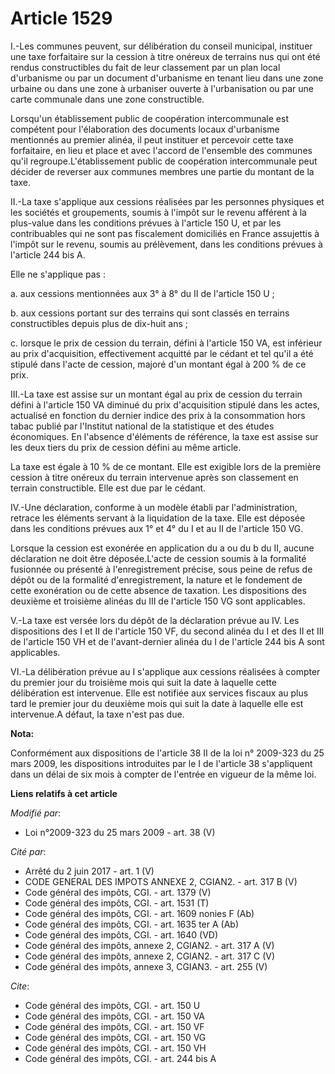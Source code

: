 # Article 1529

I.-Les communes peuvent, sur délibération du conseil municipal, instituer une taxe forfaitaire sur la cession à titre onéreux
de terrains nus qui ont été rendus constructibles du fait de leur classement par un plan local d'urbanisme ou par un document
d'urbanisme en tenant lieu dans une zone urbaine ou dans une zone à urbaniser ouverte à l'urbanisation ou par une carte
communale dans une zone constructible. 

Lorsqu'un établissement public de coopération intercommunale est compétent pour l'élaboration des documents locaux
d'urbanisme mentionnés au premier alinéa, il peut instituer et percevoir cette taxe forfaitaire, en lieu et place et avec
l'accord de l'ensemble des communes qu'il regroupe.L'établissement public de coopération intercommunale peut décider de
reverser aux communes membres une partie du montant de la taxe. 

II.-La taxe s'applique aux cessions réalisées par les personnes physiques et les sociétés et groupements, soumis à l'impôt
sur le revenu afférent à la plus-value dans les conditions prévues à l'article 150 U, et par les contribuables qui ne sont
pas fiscalement domiciliés en France assujettis à l'impôt sur le revenu, soumis au prélèvement, dans les conditions prévues à
l'article 244 bis A. 

Elle ne s'applique pas : 

a. aux cessions mentionnées aux 3° à 8° du II de l'article 150 U ; 

b. aux cessions portant sur des terrains qui sont classés en terrains constructibles depuis plus de dix-huit ans ; 

c. lorsque le prix de cession du terrain, défini à l'article 150 VA, est inférieur au prix d'acquisition, effectivement
acquitté par le cédant et tel qu'il a été stipulé dans l'acte de cession, majoré d'un montant égal à 200 % de ce prix. 

III.-La taxe est assise sur un montant égal au prix de cession du terrain défini à l'article 150 VA diminué du prix
d'acquisition stipulé dans les actes, actualisé en fonction du dernier indice des prix à la consommation hors tabac publié
par l'Institut national de la statistique et des études économiques. En l'absence d'éléments de référence, la taxe est assise
sur les deux tiers du prix de cession défini au même article. 

La taxe est égale à 10 % de ce montant. Elle est exigible lors de la première cession à titre onéreux du terrain intervenue
après son classement en terrain constructible. Elle est due par le cédant. 

IV.-Une déclaration, conforme à un modèle établi par l'administration, retrace les éléments servant à la liquidation de la
taxe. Elle est déposée dans les conditions prévues aux 1° et 4° du I et au II de l'article 150 VG. 

Lorsque la cession est exonérée en application du a ou du b du II, aucune déclaration ne doit être déposée.L'acte de cession
soumis à la formalité fusionnée ou présenté à l'enregistrement précise, sous peine de refus de dépôt ou de la formalité
d'enregistrement, la nature et le fondement de cette exonération ou de cette absence de taxation. Les dispositions des
deuxième et troisième alinéas du III de l'article 150 VG sont applicables.

V.-La taxe est versée lors du dépôt de la déclaration prévue au IV. Les dispositions des I et II de l'article 150 VF, du
second alinéa du I et des II et III de l'article 150 VH et de l'avant-dernier alinéa du I de l'article 244 bis A sont
applicables. 

VI.-La délibération prévue au I s'applique aux cessions réalisées à compter du premier jour du troisième mois qui suit la
date à laquelle cette délibération est intervenue. Elle est notifiée aux services fiscaux au plus tard le premier jour du
deuxième mois qui suit la date à laquelle elle est intervenue.A défaut, la taxe n'est pas due.

**Nota:**

Conformément aux dispositions de l'article 38 II de la loi n° 2009-323 du 25 mars 2009, les dispositions introduites par le I
de l'article 38 s'appliquent dans un délai de six mois à compter de l'entrée en vigueur de la même loi.

**Liens relatifs à cet article**

_Modifié par_:

  - Loi n°2009-323 du 25 mars 2009 - art. 38 (V)

_Cité par_:

  - Arrêté du 2 juin 2017 - art. 1 (V)
  - CODE GENERAL DES IMPOTS ANNEXE 2, CGIAN2. - art. 317 B (V)
  - Code général des impôts, CGI. - art. 1379 (V)
  - Code général des impôts, CGI. - art. 1531 (T)
  - Code général des impôts, CGI. - art. 1609 nonies F (Ab)
  - Code général des impôts, CGI. - art. 1635 ter A (Ab)
  - Code général des impôts, CGI. - art. 1640 (VD)
  - Code général des impôts, annexe 2, CGIAN2. - art. 317 A (V)
  - Code général des impôts, annexe 2, CGIAN2. - art. 317 C (V)
  - Code général des impôts, annexe 3, CGIAN3. - art. 255 (V)

_Cite_:

  - Code général des impôts, CGI. - art. 150 U
  - Code général des impôts, CGI. - art. 150 VA
  - Code général des impôts, CGI. - art. 150 VF
  - Code général des impôts, CGI. - art. 150 VG
  - Code général des impôts, CGI. - art. 150 VH
  - Code général des impôts, CGI. - art. 244 bis A
